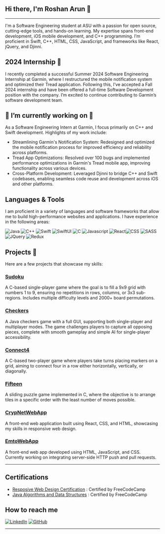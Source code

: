 ## Hi there, I'm Roshan Arun 👋  
----

I'm a Software Engineering student at ASU with a passion for open source, cutting-edge tools, and hands-on learning. My expertise spans front-end development, iOS mobile development, and C++ programming. I’m proficient in Swift, C++, HTML, CSS, JavaScript, and frameworks like React, jQuery, and Djinni.



## 2024 Internship 🚀

I recently completed a successful Summer 2024 Software Engineering Internship at Garmin, where I restructured the mobile notification system and optimized their Tread application. Following this, I’ve accepted a Fall 2024 internship and have been offered a full-time Software Development position with the company. I’m excited to continue contributing to Garmin’s software development team.


## 🔭 I’m currently working on 🔭

As a Software Engineering Intern at Garmin, I focus primarily on C++ and Swift development. Highlights of my work include:

- Streamlining Garmin's Notification System: Redesigned and optimized the mobile notification process for improved efficiency and reliability across platforms.
- Tread App Optimizations: Resolved over 100 bugs and implemented performance optimizations in Garmin's Tread mobile app, improving functionality across various devices.
- Cross-Platform Development: Leveraged Djinni to bridge C++ and Swift codebases, enabling seamless code reuse and development across iOS and other platforms.


## Languages & Tools
I am proficient in a variety of languages and software frameworks that allow me to build high-performance websites and applications. I have experience in the following areas:

![Java](https://img.shields.io/badge/-Java-135ABC?style=style=flat&logo=java) ![C++](https://img.shields.io/badge/-C++-00599C?style=flat&logo=c%2B%2B) ![Swift](https://img.shields.io/badge/-Swift-FA7343?style=flat&logo=swift) ![SwiftUI](https://img.shields.io/badge/-SwiftUI-FA7343?style=flat&logo=swift) ![C](https://img.shields.io/badge/-C-00599C?style=style=flat&logo=c) ![Javascript](https://img.shields.io/badge/-Javascript-F7DF1E?style=flat&logo=javascript) ![React](https://img.shields.io/badge/-React-20232a?style=style=flat&logo=react)![CSS](https://img.shields.io/badge/-CSS3-1572B6?style=style=flat&logo=css3) ![SASS](https://img.shields.io/badge/-SASS-CC6699?style=style=flat&logo=sass)  ![JQuery](https://img.shields.io/badge/-JQuery-0769AD?style=style=flat&logo=jQuery) ![Redux](https://img.shields.io/badge/-Redux-764ABC?style=style=flat&logo=redux)


## Projects 💼
Here are a few projects that showcase my skills:

### [Sudoku](https://github.com/RoshanArun/C-Programming/blob/main/Chapter%204/Sudoku.c)
A C-based single-player game where the goal is to fill a 9x9 grid with numbers 1 to 9, ensuring no repetitions in rows, columns, or 3x3 sub-regions. Includes multiple difficulty levels and 2000+ board permutations.

### [Checkers](https://github.com/RoshanArun/CSE-Schoolwork/tree/main/ser216/checkers) 
A Java checkers game with a full GUI, supporting both single-player and multiplayer modes. The game challenges players to capture all opposing pieces, complete with smooth gameplay and simple AI for single-player accessibility.

### [Connect4](https://github.com/RoshanArun/C-Programming/blob/main/Chapter%204/Connect4.c) 
A C-based two-player game where players take turns placing markers on a grid, aiming to connect four in a row either horizontally, vertically, or diagonally.

### [Fifteen](https://github.com/RoshanArun/C-Programming/blob/main/Chapter%204/Fifteen.c) 
A sliding puzzle game implemented in C, where the objective is to arrange tiles in a specific order with the least number of moves possible.

### [CrypNetWebApp](https://github.com/RoshanArun/CrypNet-WebApp) 
A front-end web application built using React, CSS, and HTML, showcasing my skills in responsive web design.

### [EmtoWebApp](https://github.com/RoshanArun/Emto-Web)
A front-end web app developed using HTML, JavaScript, and CSS. Currently working on integrating server-side HTTP push and pull requests.

_____
## Certifications

- [Resposive Web Design Certification](https://www.freecodecamp.org/certification/RoshanArun/responsive-web-design) : Certified by FreeCodeCamp
- [Java Algorithms and Data Structures](https://www.freecodecamp.org/certification/RoshanArun/javascript-algorithms-and-data-structures) : Certified by FreeCodeCamp 

## How to reach me

[![LinkedIn](https://img.shields.io/badge/-LinkedIn-black.svg?style=flat-square&logo=linkedin&colorB=555)](https://www.linkedin.com/in/roshan-arun-231a131b5/)
[![GitHub](https://img.shields.io/badge/-Github-black.svg?style=flat-square&logo=github&colorB=555)](https://github.com/roshan-arun) 
______

